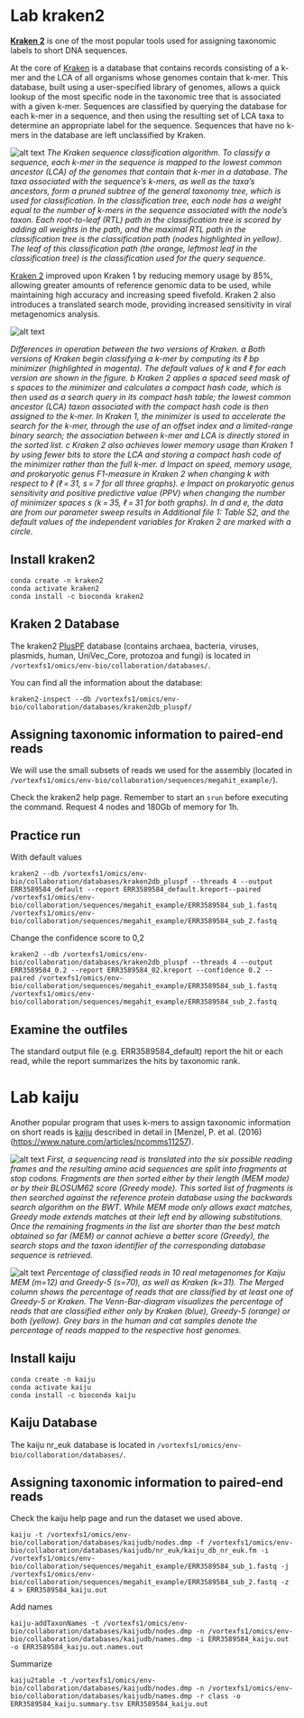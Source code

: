 # Lab kraken2

**[ Kraken 2](https://github.com/DerrickWood/kraken2/wiki/About-Kraken-2)** is one of the most popular tools used for assigning taxonomic labels to short DNA sequences.  

At the core of [Kraken](https://genomebiology.biomedcentral.com/articles/10.1186/gb-2014-15-3-r46) is a database that contains records consisting of a k-mer and the LCA of all organisms whose genomes contain that k-mer. This database, built using a user-specified library of genomes, allows a quick lookup of the most specific node in the taxonomic tree that is associated with a given k-mer. Sequences are classified by querying the database for each k-mer in a sequence, and then using the resulting set of LCA taxa to determine an appropriate label for the sequence. Sequences that have no k-mers in the database are left unclassified by Kraken. 

![alt text](https://github.com/2021-environmental-bioinformatics/Lab_kraken2/blob/main/images/Kraken1.png)
*The Kraken sequence classification algorithm. To classify a sequence, each k-mer in the sequence is mapped to the lowest common ancestor (LCA) of the genomes that contain that k-mer in a database. The taxa associated with the sequence’s k-mers, as well as the taxa’s ancestors, form a pruned subtree of the general taxonomy tree, which is used for classification. In the classification tree, each node has a weight equal to the number of k-mers in the sequence associated with the node’s taxon. Each root-to-leaf (RTL) path in the classification tree is scored by adding all weights in the path, and the maximal RTL path in the classification tree is the classification path (nodes highlighted in yellow). The leaf of this classification path (the orange, leftmost leaf in the classification tree) is the classification used for the query sequence.*


[Kraken 2](https://genomebiology.biomedcentral.com/articles/10.1186/s13059-019-1891-0) improved upon Kraken 1 by reducing memory usage by 85%, allowing greater amounts of reference genomic data to be used, while maintaining high accuracy and increasing speed fivefold. Kraken 2 also introduces a translated search mode, providing increased sensitivity in viral metagenomics analysis.

![alt text](https://github.com/2021-environmental-bioinformatics/Lab_kraken2/blob/main/images/Kraken2.png)

*Differences in operation between the two versions of Kraken. a Both versions of Kraken begin classifying a k-mer by computing its ℓ bp minimizer (highlighted in magenta). The default values of k and ℓ for each version are shown in the figure. b Kraken 2 applies a spaced seed mask of s spaces to the minimizer and calculates a compact hash code, which is then used as a search query in its compact hash table; the lowest common ancestor (LCA) taxon associated with the compact hash code is then assigned to the k-mer. In Kraken 1, the minimizer is used to accelerate the search for the k-mer, through the use of an offset index and a limited-range binary search; the association between k-mer and LCA is directly stored in the sorted list. c Kraken 2 also achieves lower memory usage than Kraken 1 by using fewer bits to store the LCA and storing a compact hash code of the minimizer rather than the full k-mer. d Impact on speed, memory usage, and prokaryotic genus F1-measure in Kraken 2 when changing k with respect to ℓ (ℓ = 31, s = 7 for all three graphs). e Impact on prokaryotic genus sensitivity and positive predictive value (PPV) when changing the number of minimizer spaces s (k = 35, ℓ = 31 for both graphs). In d and e, the data are from our parameter sweep results in Additional file 1: Table S2, and the default values of the independent variables for Kraken 2 are marked with a circle.*

## Install kraken2
```
conda create -n kraken2
conda activate kraken2
conda install -c bioconda kraken2 
```
## Kraken 2 Database
The kraken2 [PlusPF](https://benlangmead.github.io/aws-indexes/k2) database (contains archaea, bacteria, viruses, plasmids, human, UniVec_Core, protozoa and fungi) is located in `/vortexfs1/omics/env-bio/collaboration/databases/`.

You can find all the information about the database:
``` 
kraken2-inspect --db /vortexfs1/omics/env-bio/collaboration/databases/kraken2db_pluspf/
```

## Assigning taxonomic information to paired-end reads
We will use the small subsets of reads we used for the assembly (located in `/vortexfs1/omics/env-bio/collaboration/sequences/megahit_example/`).

Check the kraken2 help page. Remember to start an `srun` before executing the command. Request 4 nodes and 180Gb of memory for 1h.

## Practice run
With default values
```
kraken2 --db /vortexfs1/omics/env-bio/collaboration/databases/kraken2db_pluspf --threads 4 --output ERR3589584_default --report ERR3589584_default.kreport--paired /vortexfs1/omics/env-bio/collaboration/sequences/megahit_example/ERR3589584_sub_1.fastq /vortexfs1/omics/env-bio/collaboration/sequences/megahit_example/ERR3589584_sub_2.fastq
```
Change the confidence score to 0,2
```
kraken2 --db /vortexfs1/omics/env-bio/collaboration/databases/kraken2db_pluspf --threads 4 --output ERR3589584_0.2 --report ERR3589584_02.kreport --confidence 0.2 --paired /vortexfs1/omics/env-bio/collaboration/sequences/megahit_example/ERR3589584_sub_1.fastq /vortexfs1/omics/env-bio/collaboration/sequences/megahit_example/ERR3589584_sub_2.fastq
```
## Examine the outfiles
The standard output file (e.g. ERR3589584_default) report the hit or each read, while the report summarizes the hits by taxonomic rank.

# Lab kaiju
Another popular program that uses k-mers to assign taxonomic information on short reads is [kaiju](https://github.com/bioinformatics-centre/kaiju) described in detail in [Menzel, P. et al. (2016) (https://www.nature.com/articles/ncomms11257).

![alt text](https://github.com/2021-environmental-bioinformatics/Lab_kraken2/blob/main/images/Kaiju1.png)
*First, a sequencing read is translated into the six possible reading frames and the resulting amino acid sequences are split into fragments at stop codons. Fragments are then sorted either by their length (MEM mode) or by their BLOSUM62 score (Greedy mode). This sorted list of fragments is then searched against the reference protein database using the backwards search algorithm on the BWT. While MEM mode only allows exact matches, Greedy mode extends matches at their left end by allowing substitutions. Once the remaining fragments in the list are shorter than the best match obtained so far (MEM) or cannot achieve a better score (Greedy), the search stops and the taxon identifier of the corresponding database sequence is retrieved.*

![alt text](https://github.com/2021-environmental-bioinformatics/Lab_kraken2/blob/main/images/kaiju_comparison.png)
*Percentage of classified reads in 10 real metagenomes for Kaiju MEM (m=12) and Greedy-5 (s=70), as well as Kraken (k=31). The Merged column shows the percentage of reads that are classified by at least one of Greedy-5 or Kraken. The Venn-Bar-diagram visualizes the percentage of reads that are classified either only by Kraken (blue), Greedy-5 (orange) or both (yellow). Grey bars in the human and cat samples denote the percentage of reads mapped to the respective host genomes.*

## Install kaiju
```
conda create -n kaiju
conda activate kaiju
conda install -c bioconda kaiju 
```

## Kaiju Database
The kaiju nr_euk database is located in `/vortexfs1/omics/env-bio/collaboration/databases/`.

## Assigning taxonomic information to paired-end reads
Check the kaiju help page and run the dataset we used above.

```
kaiju -t /vortexfs1/omics/env-bio/collaboration/databases/kaijudb/nodes.dmp -f /vortexfs1/omics/env-bio/collaboration/databases/kaijudb/nr_euk/kaiju_db_nr_euk.fm -i /vortexfs1/omics/env-bio/collaboration/sequences/megahit_example/ERR3589584_sub_1.fastq -j /vortexfs1/omics/env-bio/collaboration/sequences/megahit_example/ERR3589584_sub_2.fastq -z 4 > ERR3589584_kaiju.out
```
Add names
```
kaiju-addTaxonNames -t /vortexfs1/omics/env-bio/collaboration/databases/kaijudb/nodes.dmp -n /vortexfs1/omics/env-bio/collaboration/databases/kaijudb/names.dmp -i ERR3589584_kaiju.out -o ERR3589584_kaiju.out.names.out
```

Summarize 
```
kaiju2table -t /vortexfs1/omics/env-bio/collaboration/databases/kaijudb/nodes.dmp -n /vortexfs1/omics/env-bio/collaboration/databases/kaijudb/names.dmp -r class -o ERR3589584_kaiju.summary.tsv ERR3589584_kaiju.out
```
